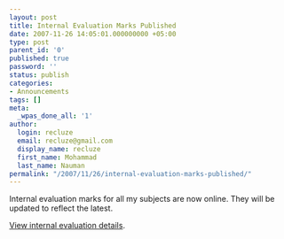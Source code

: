 ```yaml
---
layout: post
title: Internal Evaluation Marks Published
date: 2007-11-26 14:05:01.000000000 +05:00
type: post
parent_id: '0'
published: true
password: ''
status: publish
categories:
- Announcements
tags: []
meta:
  _wpas_done_all: '1'
author:
  login: recluze
  email: recluze@gmail.com
  display_name: recluze
  first_name: Mohammad
  last_name: Nauman
permalink: "/2007/11/26/internal-evaluation-marks-published/"
---
```

Internal evaluation marks for all my subjects are now online. They will be updated to reflect the latest.

[View internal evaluation details](http://spreadsheets.google.com/pub?key=pDquDTDxHE1iTvSH_XRPQOA).

